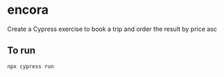 # encora
Create a Cypress exercise to book a trip and order the result by price asc

## To run
    npx cypress run
   

